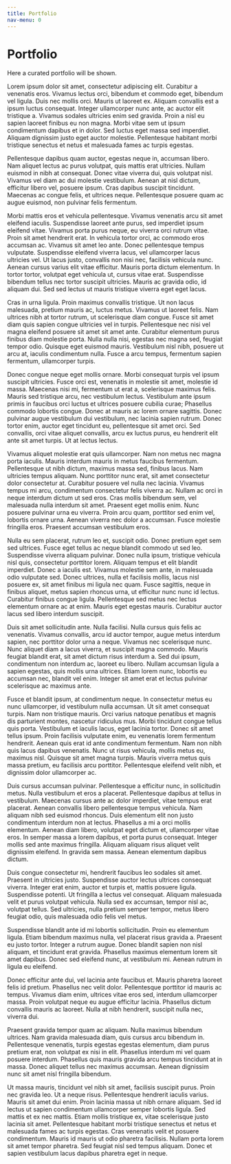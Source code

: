 ```yaml
---
title: Portfolio
nav-menu: 0
---
```


# Portfolio

Here a curated portfolio will be shown.

Lorem ipsum dolor sit amet, consectetur adipiscing elit. Curabitur a venenatis eros. Vivamus lectus orci, bibendum et commodo eget, bibendum vel ligula. Duis nec mollis orci. Mauris ut laoreet ex. Aliquam convallis est a ipsum luctus consequat. Integer ullamcorper nunc ante, ac auctor elit tristique a. Vivamus sodales ultricies enim sed gravida. Proin a nisl eu sapien laoreet finibus eu non magna. Morbi vitae sem ut ipsum condimentum dapibus et in dolor. Sed luctus eget massa sed imperdiet. Aliquam dignissim justo eget auctor molestie. Pellentesque habitant morbi tristique senectus et netus et malesuada fames ac turpis egestas.

Pellentesque dapibus quam auctor, egestas neque in, accumsan libero. Nam aliquet lectus ac purus volutpat, quis mattis erat ultricies. Nullam euismod in nibh at consequat. Donec vitae viverra dui, quis volutpat nisl. Vivamus vel diam ac dui molestie vestibulum. Aenean at nisl dictum, efficitur libero vel, posuere ipsum. Cras dapibus suscipit tincidunt. Maecenas ac congue felis, et ultrices neque. Pellentesque posuere quam ac augue euismod, non pulvinar felis fermentum.

Morbi mattis eros et vehicula pellentesque. Vivamus venenatis arcu sit amet eleifend iaculis. Suspendisse laoreet ante purus, sed imperdiet ipsum eleifend vitae. Vivamus porta purus neque, eu viverra orci rutrum vitae. Proin sit amet hendrerit erat. In vehicula tortor orci, ac commodo eros accumsan ac. Vivamus sit amet leo ante. Donec pellentesque tempus vulputate. Suspendisse eleifend viverra lacus, vel ullamcorper lacus ultricies vel. Ut lacus justo, convallis non nisi nec, facilisis vehicula nunc. Aenean cursus varius elit vitae efficitur. Mauris porta dictum elementum. In tortor tortor, volutpat eget vehicula ut, cursus vitae erat. Suspendisse bibendum tellus nec tortor suscipit ultricies. Mauris ac gravida odio, id aliquam dui. Sed sed lectus ut mauris tristique viverra eget eget lacus.

Cras in urna ligula. Proin maximus convallis tristique. Ut non lacus malesuada, pretium mauris ac, luctus metus. Vivamus ut laoreet felis. Nam ultrices nibh at tortor rutrum, ut scelerisque diam congue. Fusce sit amet diam quis sapien congue ultricies vel in turpis. Pellentesque nec nisi vel magna eleifend posuere sit amet sit amet ante. Curabitur elementum purus finibus diam molestie porta. Nulla nulla nisi, egestas nec magna sed, feugiat tempor odio. Quisque eget euismod mauris. Vestibulum nisl nibh, posuere ut arcu at, iaculis condimentum nulla. Fusce a arcu tempus, fermentum sapien fermentum, ullamcorper turpis.

Donec congue neque eget mollis ornare. Morbi consequat turpis vel ipsum suscipit ultricies. Fusce orci est, venenatis in molestie sit amet, molestie id massa. Maecenas nisi mi, fermentum ut erat a, scelerisque maximus felis. Mauris sed tristique arcu, nec vestibulum lectus. Vestibulum ante ipsum primis in faucibus orci luctus et ultrices posuere cubilia curae; Phasellus commodo lobortis congue. Donec at mauris ac lorem ornare sagittis. Donec pulvinar augue vestibulum dui vestibulum, nec lacinia sapien rutrum. Donec tortor enim, auctor eget tincidunt eu, pellentesque sit amet orci. Sed convallis, orci vitae aliquet convallis, arcu ex luctus purus, eu hendrerit elit ante sit amet turpis. Ut at lectus lectus.

Vivamus aliquet molestie erat quis ullamcorper. Nam non metus nec magna porta iaculis. Mauris interdum mauris in metus faucibus fermentum. Pellentesque ut nibh dictum, maximus massa sed, finibus lacus. Nam ultricies tempus aliquam. Nunc porttitor nunc erat, sit amet consectetur dolor consectetur at. Curabitur posuere vel nulla nec lacinia. Vivamus tempus mi arcu, condimentum consectetur felis viverra ac. Nullam ac orci in neque interdum dictum ut sed eros. Cras mollis bibendum sem, vel malesuada nulla interdum sit amet. Praesent eget mollis enim. Nunc posuere pulvinar urna eu viverra. Proin arcu quam, porttitor sed enim vel, lobortis ornare urna. Aenean viverra nec dolor a accumsan. Fusce molestie fringilla eros. Praesent accumsan vestibulum eros.

Nulla eu sem placerat, rutrum leo et, suscipit odio. Donec pretium eget sem sed ultrices. Fusce eget tellus ac neque blandit commodo ut sed leo. Suspendisse viverra aliquam pulvinar. Donec nulla ipsum, tristique vehicula nisl quis, consectetur porttitor lorem. Aliquam tempus et elit blandit imperdiet. Donec a iaculis est. Vivamus molestie sem ante, in malesuada odio vulputate sed. Donec ultrices, nulla et facilisis mollis, lacus nisl posuere ex, sit amet finibus mi ligula nec quam. Fusce sagittis, neque in finibus aliquet, metus sapien rhoncus urna, ut efficitur nunc nunc id lectus. Curabitur finibus congue ligula. Pellentesque sed metus nec lectus elementum ornare ac at enim. Mauris eget egestas mauris. Curabitur auctor lacus sed libero interdum suscipit.

Duis sit amet sollicitudin ante. Nulla facilisi. Nulla cursus quis felis ac venenatis. Vivamus convallis, arcu id auctor tempor, augue metus interdum sapien, nec porttitor dolor urna a neque. Vivamus nec scelerisque nunc. Nunc aliquet diam a lacus viverra, et suscipit magna commodo. Mauris feugiat blandit erat, sit amet dictum risus interdum a. Sed dui ipsum, condimentum non interdum ac, laoreet eu libero. Nullam accumsan ligula a sapien egestas, quis mollis urna ultrices. Etiam lorem nunc, lobortis eu accumsan nec, blandit vel enim. Integer sit amet erat et lectus pulvinar scelerisque ac maximus ante.

Fusce et blandit ipsum, at condimentum neque. In consectetur metus eu nunc ullamcorper, id vestibulum nulla accumsan. Ut sit amet consequat turpis. Nam non tristique mauris. Orci varius natoque penatibus et magnis dis parturient montes, nascetur ridiculus mus. Morbi tincidunt congue tellus quis porta. Vestibulum et iaculis lacus, eget lacinia tortor. Donec sit amet tellus ipsum. Proin facilisis vulputate enim, eu venenatis lorem fermentum hendrerit. Aenean quis erat id ante condimentum fermentum. Nam non nibh quis lacus dapibus venenatis. Nunc ut risus vehicula, mollis metus eu, maximus nisl. Quisque sit amet magna turpis. Mauris viverra metus quis massa pretium, eu facilisis arcu porttitor. Pellentesque eleifend velit nibh, et dignissim dolor ullamcorper ac.

Duis cursus accumsan pulvinar. Pellentesque a efficitur nunc, in sollicitudin metus. Nulla vestibulum et eros a placerat. Pellentesque dapibus at tellus in vestibulum. Maecenas cursus ante ac dolor imperdiet, vitae tempus erat placerat. Aenean convallis libero pellentesque tempus vehicula. Nam aliquam nibh sed euismod rhoncus. Duis elementum elit non justo condimentum interdum non at lectus. Phasellus a mi a orci mollis elementum. Aenean diam libero, volutpat eget dictum et, ullamcorper vitae eros. In semper massa a lorem dapibus, et porta purus consequat. Integer mollis sed ante maximus fringilla. Aliquam aliquam risus aliquet velit dignissim eleifend. In gravida sem massa. Aenean elementum dapibus dictum.

Duis congue consectetur mi, hendrerit faucibus leo sodales sit amet. Praesent in ultricies justo. Suspendisse auctor lectus ultrices consequat viverra. Integer erat enim, auctor et turpis et, mattis posuere ligula. Suspendisse potenti. Ut fringilla a lectus vel consequat. Aliquam malesuada velit et purus volutpat vehicula. Nulla sed ex accumsan, tempor nisl ac, volutpat tellus. Sed ultricies, nulla pretium semper tempor, metus libero feugiat odio, quis malesuada odio felis vel metus.

Suspendisse blandit ante id mi lobortis sollicitudin. Proin eu elementum ligula. Etiam bibendum maximus nulla, vel placerat risus gravida a. Praesent eu justo tortor. Integer a rutrum augue. Donec blandit sapien non nisl aliquam, et tincidunt erat gravida. Phasellus maximus elementum lorem sit amet dapibus. Donec sed eleifend nunc, at vestibulum mi. Aenean rutrum in ligula eu eleifend.

Donec efficitur ante dui, vel lacinia ante faucibus et. Mauris pharetra laoreet felis id pretium. Phasellus nec velit dolor. Pellentesque porttitor id mauris ac tempus. Vivamus diam enim, ultrices vitae eros sed, interdum ullamcorper massa. Proin volutpat neque eu augue efficitur lacinia. Phasellus dictum convallis mauris ac laoreet. Nulla at nibh hendrerit, suscipit nulla nec, viverra dui.

Praesent gravida tempor quam ac aliquam. Nulla maximus bibendum ultrices. Nam gravida malesuada diam, quis cursus arcu bibendum in. Pellentesque venenatis, turpis egestas egestas elementum, diam purus pretium erat, non volutpat ex nisi in elit. Phasellus interdum mi vel quam posuere interdum. Phasellus quis mauris gravida arcu tempus tincidunt at in massa. Donec aliquet tellus nec maximus accumsan. Aenean dignissim nunc sit amet nisl fringilla bibendum.

Ut massa mauris, tincidunt vel nibh sit amet, facilisis suscipit purus. Proin nec gravida leo. Ut a neque risus. Pellentesque hendrerit iaculis varius. Mauris sit amet dui enim. Proin lacinia massa ut nibh ornare aliquam. Sed id lectus ut sapien condimentum ullamcorper semper lobortis ligula. Sed mattis et ex nec mattis. Etiam mollis tristique ex, vitae scelerisque justo lacinia sit amet. Pellentesque habitant morbi tristique senectus et netus et malesuada fames ac turpis egestas. Cras venenatis velit et posuere condimentum. Mauris id mauris ut odio pharetra facilisis. Nullam porta lorem sit amet tempor pharetra. Sed feugiat nisl sed tempus aliquam. Donec et sapien vestibulum lacus dapibus pharetra eget in neque.